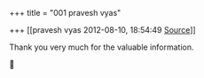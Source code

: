 +++
title = "001 pravesh vyas"

+++
[[pravesh vyas	2012-08-10, 18:54:49 [Source](https://groups.google.com/g/bvparishat/c/dPz7a7legFM)]]



Thank you very much for the valuable information.




